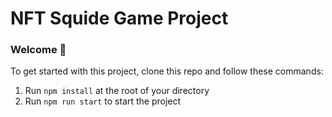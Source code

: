 # NFT Squide Game Project

### **Welcome 👋**
To get started with this project, clone this repo and follow these commands:

1. Run `npm install` at the root of your directory
2. Run `npm run start` to start the project

